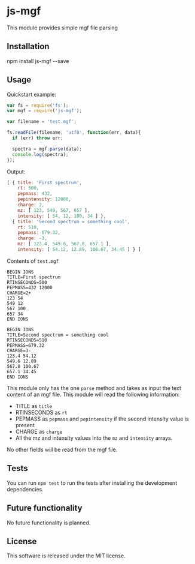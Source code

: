 # js-mgf

This module provides simple mgf file parsing

## Installation
npm install js-mgf --save

## Usage
Quickstart example:
```javascript
var fs = require('fs');
var mgf = require('js-mgf');

var filename = 'test.mgf';

fs.readFile(filename, 'utf8', function(err, data){
  if (err) throw err;

  spectra = mgf.parse(data);
  console.log(spectra);
});
```

Output:
```javascript
[ { title: 'First spectrum',
    rt: 500,
    pepmass: 432,
    pepintensity: 12000,
    charge: 2,
    mz: [ 123, 549, 567, 657 ],
    intensity: [ 54, 12, 100, 34 ] },
  { title: 'Second spectrum = something cool',
    rt: 510,
    pepmass: 679.32,
    charge: -3,
    mz: [ 123.4, 549.6, 567.8, 657.1 ],
    intensity: [ 54.12, 12.89, 100.67, 34.45 ] } ]
```

Contents of `test.mgf`
```
BEGIN IONS
TITLE=First spectrum
RTINSECONDS=500
PEPMASS=432 12000
CHARGE=2+
123 54
549 12
567 100
657 34
END IONS

BEGIN IONS
TITLE=Second spectrum = something cool
RTINSECONDS=510
PEPMASS=679.32
CHARGE=3-
123.4 54.12
549.6 12.89
567.8 100.67
657.1 34.45
END IONS
```

This module only has the one `parse` method and takes as input the text content of an mgf file. This module will read the following information:
* TITLE as `title`
* RTINSECONDS as `rt`
* PEPMASS as `pepmass` and `pepintensity` if the second intensity value is present
* CHARGE as `charge`
* All the mz and intensity values into the `mz` and `intensity` arrays.

No other fields will be read from the mgf file.

## Tests
You can run `npm test` to run the tests after installing the development dependencies.

## Future functionality
No future functionality is planned.

## License
This software is released under the MIT license.
